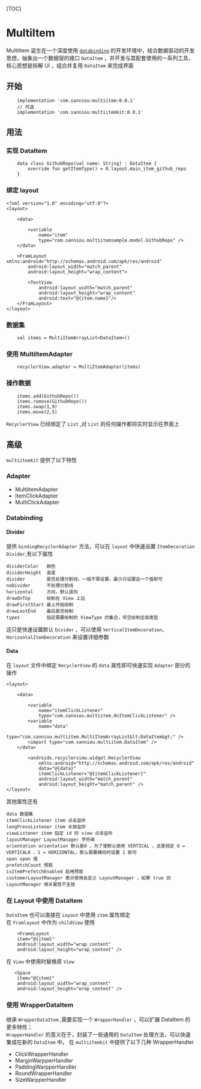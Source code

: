 [TOC]
# MultiItem
MultiItem 诞生在一个深度使用 [`databinding`][1] 的开发环境中，结合数据驱动的开发思想，抽象出一个数据层的接口 `DataItem` ，并开发与其配套使用的一系列工具，核心思想是拆解 UI ，组合并复用 `DataItem` 来完成界面
## 开始
```
    implementation 'com.sanniou:multiitem:0.0.1'
    // 可选
    implementation 'com.sanniou:multiitemkit:0.0.1'
```
## 用法
### 实现 DataItem
```
    data class GithubRepo(val name: String) : DataItem {
        override fun getItemType() = R.layout.main_item_github_repo
    }
```
### 绑定 layout
```
<?xml version="1.0" encoding="utf-8"?>
<layout>

    <data>

        <variable
            name="item"
            type="com.sanniou.multiitemsample.model.GithubRepo" />
    </data>

    <FramLayout xmlns:android="http://schemas.android.com/apk/res/android"
        android:layout_width="match_parent"
        android:layout_height="wrap_content">

        <TextView
            android:layout_width="match_parent"
            android:layout_height="wrap_content"
            android:text="@{item.name}"/>
    </FramLayout>
</layout>

```

### 数据集
```
    val items = MultiItemArrayList<DataItem>()
```
### 使用 MultiItemAdapter
```
    recyclerView.adapter = MultiItemAdapter(items)
```
### 操作数据
```
    items.add(GithubRepo())
    items.remove(GithubRepo())
    items.swap(1,9)
    items.move(2,5)
```
`RecyclerView` 已经绑定了 `List` ,对 `List` 的任何操作都将实时显示在界面上
## 高级
`multiitemkit` 提供了以下特性
### Adapter

 - MultiItemAdapter
 - ItemClickAdapter
 - MultiClickAdapter

### Databinding
#### Divider
提供 `bindingRecyclerAdapter` 方法，可以在 `layout` 中快速设置 `ItemDecoration Divider`,有以下属性
```
dividerColor   颜色
dividerHeight  高度
divider        是否处理分割线，一般不需设置，最少只设置这一个值即可
noDivider      不处理分割线
horizontal     方向，默认竖向
drawOnTop      绘制在 View 上边
drawFirstStart 最上开始绘制
drawLastEnd    最后是否绘制
types          指定需要绘制的 ViewType 的集合，传空绘制全部类型
```
这只是快速设置默认 `Divider` ，可以使用 `VerticalItemDecoration`、 `HorizontalItemDecoration` 来设置详细参数
#### Data
在 `layout` 文件中绑定 `RecyclerView` 的 `data` 属性即可快速实现 `Adapter` 部分的操作
```
<layout>

    <data>

        <variable
            name="itemClickListener"
            type="com.sanniou.multiitem.OnItemClickListener" />
        <variable
            name="data"
            type="com.sanniou.multiitem.MultiItemArrayList&lt;DataItem&gt;" />
        <import type="com.sanniou.multiitem.DataItem" />
    </data>

        <androidx.recyclerview.widget.RecyclerView
            xmlns:android="http://schemas.android.com/apk/res/android"
            data="@{data}"
            itemClickListener="@{itemClickListener}"
            android:layout_width="match_parent"
            android:layout_height="match_parent" />
</layout>
```
其他属性还有
```
data 数据集
itemClickListener item 点击监听
longPressListener item 长按监听
viewListener item 指定 id 的 view 点击监听
layoutManager LayoutManager 字符串
orientation orientation 默认是0 ，为了使默认使用 VERTICAL ，这里规定 0 = VERTICAL0 ，1 = HORIZONTAL，那么需要横向时设置 1 即可
span span 值
prefetchCount 预取
isItemPrefetchEnabled 启用预取
customerLayoutManager 表示使用自定义 LayoutManager ，如果 true 则 LayoutManager 相关属性不生效
```
### 在 Layout 中使用 DataItem
`DataItem` 也可以直接在 `Layout` 中使用 `item` 属性绑定  
在 `Framlayout` 中作为 `childView` 使用
```
    <FrameLayout
    item="@{item}"
    android:layout_width="wrap_content"
    android:layout_height="wrap_content" />
```
在 `View` 中使用时替换原 `View`
```
   <Space
    item="@{item}"
    android:layout_width="wrap_content"
    android:layout_height="wrap_content" />
```

### 使用 WrapperDataItem
继承 `WrapperDataItem` ,需要实现一个 `WrapperHandler` ，可以扩展 DataItem 的更多特性；  
`WrapperHandler` 的意义在于，封装了一些通用的 `DataItem` 处理方法，可以快速集成在新的 `DataItem` 中。
在 `multiitemkit` 中提供了以下几种 WrapperHandler

 - ClickWrapperHandler
 - MarginWarpperHandler
 - PaddingWarpperHandler
 - RoundWrapperHandler
 - SizeWarpperHandler

  [1]: https://developer.android.com/topic/libraries/data-binding
